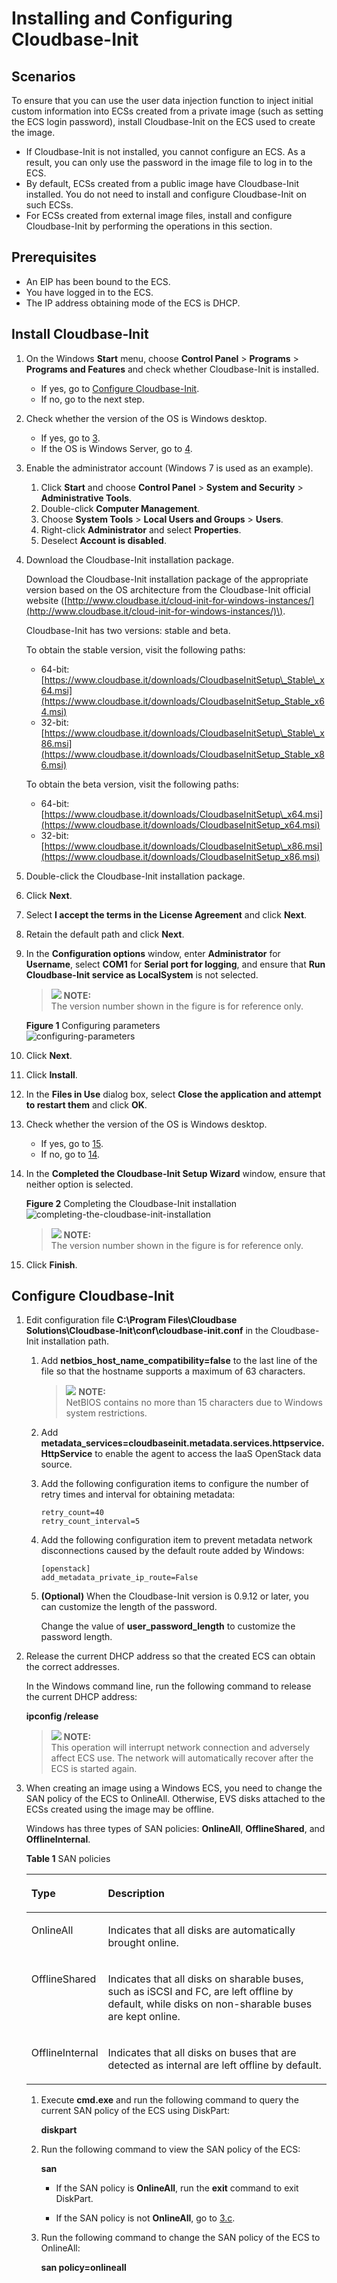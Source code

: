 # Installing and Configuring Cloudbase-Init<a name="EN-US_TOPIC_0030730602"></a>

## Scenarios<a name="en-us_topic_0029124575_section21661076191949"></a>

To ensure that you can use the user data injection function to inject initial custom information into ECSs created from a private image \(such as setting the ECS login password\), install  Cloudbase-Init  on the ECS used to create the image.

-   If Cloudbase-Init is not installed, you cannot configure an ECS. As a result, you can only use the password in the image file to log in to the ECS.
-   By default, ECSs created from a public image have Cloudbase-Init installed. You do not need to install and configure Cloudbase-Init on such ECSs.
-   For ECSs created from external image files, install and configure Cloudbase-Init by performing the operations in this section.

## Prerequisites<a name="en-us_topic_0029124575_section31429961161037"></a>

-   An EIP has been bound to the ECS.
-   You have logged in to the ECS.
-   The IP address obtaining mode of the ECS is DHCP.

## Install Cloudbase-Init<a name="en-us_topic_0029124575_section54473519191017"></a>

1.  On the Windows  **Start**  menu, choose  **Control Panel**  \>  **Programs**  \>  **Programs and Features**  and check whether Cloudbase-Init is installed.
    -   If yes, go to  [Configure Cloudbase-Init](#section67455211370).
    -   If no, go to the next step.

2.  Check whether the version of the OS is Windows desktop.
    -   If yes, go to  [3](#li5127112791712).
    -   If the OS is Windows Server, go to  [4](#en-us_topic_0029124575_li6098361192920).

3.  <a name="li5127112791712"></a>Enable the administrator account \(Windows 7 is used as an example\).
    1.  Click  **Start**  and choose  **Control Panel**  \>  **System and Security**  \>  **Administrative Tools**.
    2.  Double-click  **Computer Management**.
    3.  Choose  **System Tools**  \>  **Local Users and Groups**  \>  **Users**.
    4.  Right-click  **Administrator**  and select  **Properties**.
    5.  Deselect  **Account is disabled**.

4.  <a name="en-us_topic_0029124575_li6098361192920"></a>Download the Cloudbase-Init installation package.

    Download the Cloudbase-Init installation package of the appropriate version based on the OS architecture from the Cloudbase-Init official website \([http://www.cloudbase.it/cloud-init-for-windows-instances/](http://www.cloudbase.it/cloud-init-for-windows-instances/)\).

    Cloudbase-Init has two versions: stable and beta.

    To obtain the stable version, visit the following paths:

    -   64-bit:  [https://www.cloudbase.it/downloads/CloudbaseInitSetup\_Stable\_x64.msi](https://www.cloudbase.it/downloads/CloudbaseInitSetup_Stable_x64.msi)
    -   32-bit:  [https://www.cloudbase.it/downloads/CloudbaseInitSetup\_Stable\_x86.msi](https://www.cloudbase.it/downloads/CloudbaseInitSetup_Stable_x86.msi)

    To obtain the beta version, visit the following paths:

    -   64-bit:  [https://www.cloudbase.it/downloads/CloudbaseInitSetup\_x64.msi](https://www.cloudbase.it/downloads/CloudbaseInitSetup_x64.msi)
    -   32-bit:  [https://www.cloudbase.it/downloads/CloudbaseInitSetup\_x86.msi](https://www.cloudbase.it/downloads/CloudbaseInitSetup_x86.msi)

5.  Double-click the Cloudbase-Init installation package.
6.  Click  **Next**.
7.  Select  **I accept the terms in the License Agreement**  and click  **Next**.
8.  Retain the default path and click  **Next**.
9.  In the  **Configuration options**  window, enter  **Administrator**  for  **Username**, select  **COM1**  for  **Serial port for logging**, and ensure that  **Run Cloudbase-Init service as LocalSystem**  is not selected.

    >![](/images/icon-note.gif) **NOTE:**   
    >The version number shown in the figure is for reference only.  

    **Figure  1**  Configuring parameters<a name="fig416499174516"></a>  
    ![](figures/configuring-parameters.png "configuring-parameters")

10. Click  **Next**.
11. Click  **Install**.
12. In the  **Files in Use**  dialog box, select  **Close the application and attempt to restart them**  and click  **OK**.
13. Check whether the version of the OS is Windows desktop.
    -   If yes, go to  [15](#li8450150161333).
    -   If no, go to  [14](#li208441311639).

14. <a name="li208441311639"></a>In the  **Completed the Cloudbase-Init Setup Wizard**  window, ensure that neither option is selected.

    **Figure  2**  Completing the Cloudbase-Init installation<a name="fig515010583213"></a>  
    ![](figures/completing-the-cloudbase-init-installation.png "completing-the-cloudbase-init-installation")

    >![](/images/icon-note.gif) **NOTE:**   
    >The version number shown in the figure is for reference only.  

15. <a name="li8450150161333"></a>Click  **Finish**.

## Configure Cloudbase-Init<a name="section67455211370"></a>

1.  Edit configuration file  **C:\\Program Files\\Cloudbase Solutions\\Cloudbase-Init\\conf\\cloudbase-init.conf**  in the Cloudbase-Init installation path.
    1.  Add  **netbios\_host\_name\_compatibility=false**  to the last line of the file so that the hostname supports a maximum of 63 characters.

        >![](/images/icon-note.gif) **NOTE:**   
        >NetBIOS contains no more than 15 characters due to Windows system restrictions.  

    2.  Add  **metadata\_services=cloudbaseinit.metadata.services.httpservice.HttpService**  to enable the agent to access the IaaS OpenStack data source.
    3.  Add the following configuration items to configure the number of retry times and interval for obtaining metadata:

        ```
        retry_count=40
        retry_count_interval=5
        ```

    4.  Add the following configuration item to prevent metadata network disconnections caused by the default route added by Windows:

        ```
        [openstack]
        add_metadata_private_ip_route=False
        ```

    5.  **\(Optional\)**  When the Cloudbase-Init version is 0.9.12 or later, you can customize the length of the password.

        Change the value of  **user\_password\_length**  to customize the password length.

2.  Release the current DHCP address so that the created ECS can obtain the correct addresses.

    In the Windows command line, run the following command to release the current DHCP address:

    **ipconfig /release**

    >![](/images/icon-note.gif) **NOTE:**   
    >This operation will interrupt network connection and adversely affect ECS use. The network will automatically recover after the ECS is started again.  

3.  When creating an image using a Windows ECS, you need to change the SAN policy of the ECS to OnlineAll. Otherwise, EVS disks attached to the ECSs created using the image may be offline.

    Windows has three types of SAN policies:  **OnlineAll**,  **OfflineShared**, and  **OfflineInternal**.

    **Table  1**  SAN policies

    <a name="table01861238133815"></a>
    <table><thead align="left"><tr id="row81963383381"><th class="cellrowborder" valign="top" width="15%" id="mcps1.2.3.1.1"><p id="p420114385381"><a name="p420114385381"></a><a name="p420114385381"></a><strong id="b842352706201211"><a name="b842352706201211"></a><a name="b842352706201211"></a>Type</strong></p>
    </th>
    <th class="cellrowborder" valign="top" width="85%" id="mcps1.2.3.1.2"><p id="p9201838153816"><a name="p9201838153816"></a><a name="p9201838153816"></a><strong id="b84235270695939"><a name="b84235270695939"></a><a name="b84235270695939"></a>Description</strong></p>
    </th>
    </tr>
    </thead>
    <tbody><tr id="row12204113873819"><td class="cellrowborder" valign="top" width="15%" headers="mcps1.2.3.1.1 "><p id="p220511386388"><a name="p220511386388"></a><a name="p220511386388"></a>OnlineAll</p>
    </td>
    <td class="cellrowborder" valign="top" width="85%" headers="mcps1.2.3.1.2 "><p id="p320719385384"><a name="p320719385384"></a><a name="p320719385384"></a>Indicates that all disks are automatically brought online.</p>
    </td>
    </tr>
    <tr id="row1420833823819"><td class="cellrowborder" valign="top" width="15%" headers="mcps1.2.3.1.1 "><p id="p17209183853811"><a name="p17209183853811"></a><a name="p17209183853811"></a>OfflineShared</p>
    </td>
    <td class="cellrowborder" valign="top" width="85%" headers="mcps1.2.3.1.2 "><p id="p1621083893810"><a name="p1621083893810"></a><a name="p1621083893810"></a>Indicates that all disks on sharable buses, such as iSCSI and FC, are left offline by default, while disks on non-sharable buses are kept online.</p>
    </td>
    </tr>
    <tr id="row1621043819381"><td class="cellrowborder" valign="top" width="15%" headers="mcps1.2.3.1.1 "><p id="p12212238153815"><a name="p12212238153815"></a><a name="p12212238153815"></a>OfflineInternal</p>
    </td>
    <td class="cellrowborder" valign="top" width="85%" headers="mcps1.2.3.1.2 "><p id="p2217138133815"><a name="p2217138133815"></a><a name="p2217138133815"></a>Indicates that all disks on buses that are detected as internal are left offline by default.</p>
    </td>
    </tr>
    </tbody>
    </table>

    1.  Execute  **cmd.exe**  and run the following command to query the current SAN policy of the ECS using DiskPart:

        **diskpart**

    2.  Run the following command to view the SAN policy of the ECS:

        **san**

        -   If the SAN policy is  **OnlineAll**, run the  **exit**  command to exit DiskPart.

        -   If the SAN policy is not  **OnlineAll**, go to  [3.c](#li1823793883810).

    3.  <a name="li1823793883810"></a>Run the following command to change the SAN policy of the ECS to OnlineAll:

        **san policy=onlineall**



